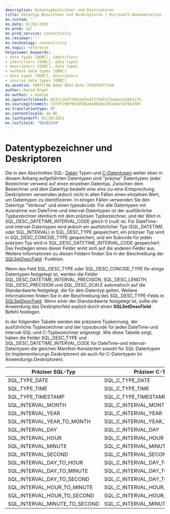 ```yaml
---
description: Datentypbezeichner und Deskriptoren
title: Datentyp Bezeichner und Deskriptoren | Microsoft-Dokumentation
ms.custom: ''
ms.date: 02/02/2019
ms.prod: sql
ms.prod_service: connectivity
ms.reviewer: ''
ms.technology: connectivity
ms.topic: reference
helpviewer_keywords:
- data types [ODBC], identifiers
- identifiers [ODBC], data types
- descriptors [ODBC], data types
- verbose data types [ODBC]
- data types [ODBC], descriptors
- concise data types [ODBC]
ms.assetid: f0077c9b-8eb2-4b5f-8c4c-7436fdef37ab
author: David-Engel
ms.author: v-daenge
ms.openlocfilehash: 0537c2b4f76814dfedf2750fa72ee0a13ed61175
ms.sourcegitcommit: 33f0f190f962059826e002be165a2bef4f9e350c
ms.translationtype: MT
ms.contentlocale: de-DE
ms.lasthandoff: 01/30/2021
ms.locfileid: "99165349"
---
```

# <a name="data-type-identifiers-and-descriptors"></a>Datentypbezeichner und Deskriptoren
Die in den Abschnitten SQL- [Daten](../../../odbc/reference/appendixes/sql-data-types.md) Typen und [C-Datentypen](../../../odbc/reference/appendixes/c-data-types.md) weiter oben in diesem Anhang aufgeführten Datentypen sind "präzise" Datentypen: jeder Bezeichner verweist auf einen einzelnen Datentyp. Zwischen dem Bezeichner und dem Datentyp besteht eine eins-zu-eins-Entsprechung. Deskriptoren verwenden jedoch nicht in allen Fällen einen einzelnen Wert, um Datentypen zu identifizieren. In einigen Fällen verwenden Sie den Datentyp "Verbose" und einen typsubcode. Für alle Datentypen mit Ausnahme von DateTime-und interval-Datentypen ist der ausführliche Typbezeichner identisch mit dem präzisen Typbezeichner, und der Wert in SQL_DESC_DATETIME_INTERVAL_CODE gleich 0 (null) ist. Für DateTime-und interval-Datentypen wird jedoch ein ausführlicher Typ (SQL_DATETIME oder SQL_INTERVAL) in SQL_DESC_TYPE gespeichert, ein präziser Typ wird in SQL_DESC_CONCISE_TYPE gespeichert, und ein Subcode für jeden präzisen Typ wird in SQL_DESC_DATETIME_INTERVAL_CODE gespeichert. Das Festlegen eines dieser Felder wirkt sich auf die anderen Felder aus. Weitere Informationen zu diesen Feldern finden Sie in der Beschreibung der [SQLSetDescField](../../../odbc/reference/syntax/sqlsetdescfield-function.md) -Funktion.  
  
 Wenn das Feld SQL_DESC_TYPE oder SQL_DESC_CONCISE_TYPE für einige Datentypen festgelegt ist, werden die Felder SQL_DESC_DATETIME_INTERVAL_PRECISION, SQL_DESC_LENGTH, SQL_DESC_PRECISION und SQL_DESC_SCALE automatisch auf die Standardwerte festgelegt, die für den-Datentyp gelten. Weitere Informationen finden Sie in der Beschreibung des SQL_DESC_TYPE-Felds in [SQLSetDescField](../../../odbc/reference/syntax/sqlsetdescfield-function.md). Wenn einer der Standardwerte festgelegt ist, sollte die Anwendung das Deskriptorfeld explizit durch einen **SQLSetDescField**-Befehl festlegen.  
  
 In der folgenden Tabelle werden die präzisere Typkennung, der ausführliche Typbezeichner und der typsubcode für jeden DateTime-und Interval-SQL-und C-Typbezeichner angezeigt. Wie diese Tabelle zeigt, haben die Felder SQL_DESC_TYPE und SQL_DESC_DATETIME_INTERVAL_CODE für DateTime-und interval-Datentypen die gleichen Manifest-Konstanten sowohl für SQL-Datentypen (in Implementierungs Deskriptoren) als auch für C-Datentypen (in Anwendungs Deskriptoren).  
  
|Präziser SQL-Typ|Präziser C-Typ|Verbose-Typ|DATETIME_INTERVAL_CODE|  
|----------------------|--------------------|------------------|------------------------------|  
|SQL_TYPE_DATE|SQL_C_TYPE_DATE|SQL_DATETIME|SQL_CODE_DATE|  
|SQL_TYPE_TIME|SQL_C_TYPE_TIME|SQL_DATETIME|SQL_CODE_TIME|  
|SQL_TYPE_TIMESTAMP|SQL_C_TYPE_TIMESTAMP|SQL_DATETIME|SQL_CODE_TIMESTAMP|  
|SQL_INTERVAL_MONTH|SQL_C_INTERVAL_MONTH|SQL_INTERVAL|SQL_CODE_MONTH|  
|SQL_INTERVAL_YEAR|SQL_C_INTERVAL_YEAR|SQL_INTERVAL|SQL_CODE_YEAR|  
|SQL_INTERVAL_YEAR_TO_MONTH|SQL_C_INTERVAL_YEAR_TO_MONTH|SQL_INTERVAL|SQL_CODE_YEAR_TO_MONTH|  
|SQL_INTERVAL_DAY|SQL_C_INTERVAL_DAY|SQL_INTERVAL|SQL_CODE_DAY|  
|SQL_INTERVAL_HOUR|SQL_C_INTERVAL_HOUR|SQL_INTERVAL|SQL_CODE_HOUR|  
|SQL_INTERVAL_MINUTE|SQL_C_INTERVAL_MINUTE|SQL_INTERVAL|SQL_CODE_MINUTE|  
|SQL_INTERVAL_SECOND|SQL_C_INTERVAL_SECOND|SQL_INTERVAL|SQL_CODE_SECOND|  
|SQL_INTERVAL_DAY_TO_HOUR|SQL_C_INTERVAL_DAY_TO_HOUR|SQL_INTERVAL|SQL_CODE_DAY_TO_HOUR|  
|SQL_INTERVAL_DAY_TO_MINUTE|SQL_C_INTERVAL_DAY_TO_MINUTE|SQL_INTERVAL|SQL_CODE_DAY_TO_MINUTE|  
|SQL_INTERVAL_DAY_TO_SECOND|SQL_C_INTERVAL_DAY_TO_SECOND|SQL_INTERVAL|SQL_CODE_DAY_TO_SECOND|  
|SQL_INTERVAL_HOUR_TO_MINUTE|SQL_C_INTERVAL_HOUR_TO_MINUTE|SQL_INTERVAL|SQL_CODE_HOUR_TO_MINUTE|  
|SQL_INTERVAL_HOUR_TO_SECOND|SQL_C_INTERVAL_HOUR_TO_SECOND|SQL_INTERVAL|SQL_CODE_HOUR_TO_SECOND|  
|SQL_INTERVAL_MINUTE_TO_SECOND|SQL_C_INTERVAL_MINUTE_TO_SECOND|SQL_INTERVAL|SQL_CODE_MINUTE_TO_SECOND|
